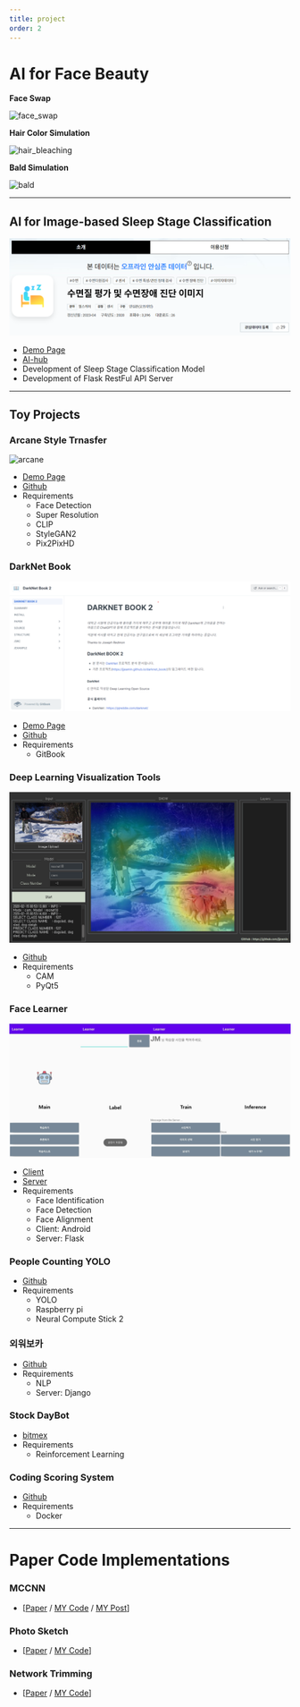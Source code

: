 ```yaml
---
title: project
order: 2
---
```


# AI for Face Beauty

**Face Swap**



![face_swap](/assets/img/post_img/about/face_swap.png)



**Hair Color Simulation**



![hair_bleaching](/assets/img/post_img/about/hair_bleaching.png)



**Bald Simulation**



![bald](/assets/img/post_img/about/bald.png)



---

## AI for Image-based Sleep Stage Classification



![sleep](/assets/img/post_img/about/sleep.png)



- [Demo Page](https://sleepai.kr/)
- [AI-hub](https://aihub.or.kr/aihubdata/data/view.do?currMenu=115&topMenu=100&aihubDataSe=realm&dataSetSn=210)
- Development of Sleep Stage Classification Model
- Development of Flask RestFul API Server

---

## Toy Projects

### Arcane Style Trnasfer



![arcane](/assets/img/post_img/about/arcane.png)



- [Demo Page](https://huggingface.co/spaces/jjeamin/ArcaneStyleTransfer)
- [Github](https://github.com/jjeamin/anime_style_transfer_pytorch)
- Requirements
  - Face Detection
  - Super Resolution
  - CLIP
  - StyleGAN2
  - Pix2PixHD

### DarkNet Book



![darknet](/assets/img/post_img/about/darknet.PNG)



- [Demo Page](https://www.opensource-book.kro.kr/)
- [Github](https://github.com/jjeamin/darknet_book_public)
- Requirements
  - GitBook

### Deep Learning Visualization Tools



![learner](/assets/img/post_img/about/cam.png)



- [Github](https://github.com/jjeamin/DeepVisual_QTorch)
- Requirements
  - CAM
  - PyQt5

### Face Learner



![learner](/assets/img/post_img/about/learner.png)



- [Client](https://github.com/jjeamin/Learner)
- [Server](https://github.com/jjeamin/Learner_server)
- Requirements
  - Face Identification
  - Face Detection
  - Face Alignment
  - Client: Android
  - Server: Flask

### People Counting YOLO

- [Github](https://github.com/jjeamin/People_counting_yolo)
- Requirements
  - YOLO
  - Raspberry pi
  - Neural Compute Stick 2

### 외워보카

- [Github](https://github.com/remindvoca/server)
- Requirements
  - NLP
  - Server: Django

### Stock DayBot

- [bitmex](https://github.com/jjeamin/bitmex_trader)
- Requirements
  - Reinforcement Learning

### Coding Scoring System

- [Github](https://github.com/ByoungJoonIm/Capstone_Design)
- Requirements
  - Docker

---

# Paper Code Implementations

### MCCNN

- [[Paper](https://www.semanticscholar.org/paper/Single-Image-Crowd-Counting-via-Multi-Column-Neural-Zhang-Zhou/2dc3b3eff8ded8914c8b536d05ee713ff0cdf3cd) / [MY Code](https://github.com/jjeamin/MCCNN) / [MY Post](https://jjeamin.github.io/paper/2019/03/08/MCNN/)]

### Photo Sketch
- [[Paper](https://arxiv.org/abs/1901.00542) / [MY Code](https://github.com/jjeamin/PhotoSketch_Pytorch)]

### Network Trimming
- [[Paper](https://arxiv.org/abs/1607.03250) / [MY Code](https://github.com/jjeamin/Network_Trimming_Pytorch)]
